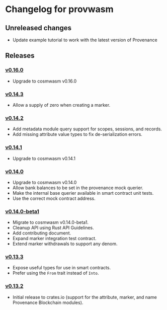 # Changelog for provwasm

## Unreleased changes

* Update example tutorial to work with the latest version of Provenance

## Releases

### [v0.16.0](https://github.com/provenance-io/provwasm/tree/v0.16.0)

* Upgrade to cosmwasm v0.16.0

### [v0.14.3](https://github.com/provenance-io/provwasm/tree/v0.14.3)

* Allow a supply of zero when creating a marker.

### [v0.14.2](https://github.com/provenance-io/provwasm/tree/v0.14.2)

* Add metadata module query support for scopes, sessions, and records.
* Add missing attribute value types to fix de-serialization errors.

### [v0.14.1](https://github.com/provenance-io/provwasm/tree/v0.14.1)

* Upgrade to cosmwasm v0.14.1

### [v0.14.0](https://github.com/provenance-io/provwasm/tree/v0.14.0)

* Upgrade to cosmwasm v0.14.0
* Allow bank balances to be set in the provenance mock querier.
* Make the internal base querier available in smart contract unit tests.
* Use the correct mock contract address.

### [v0.14.0-beta1](https://github.com/provenance-io/provwasm/tree/v0.14.0-beta1)

* Migrate to cosmwasm v0.14.0-beta1.
* Cleanup API using Rust API Guidelines.
* Add contributing document.
* Expand marker integration test contract.
* Extend marker withdrawals to support any denom.

### [v0.13.3](https://github.com/provenance-io/provwasm/tree/v0.13.3)

* Expose useful types for use in smart contracts.
* Prefer using the `From` trait instead of `Into`.

### [v0.13.2](https://github.com/provenance-io/provwasm/tree/v0.13.2)

* Initial release to crates.io (support for the attribute, marker, and name Provenance Blockchain modules).
